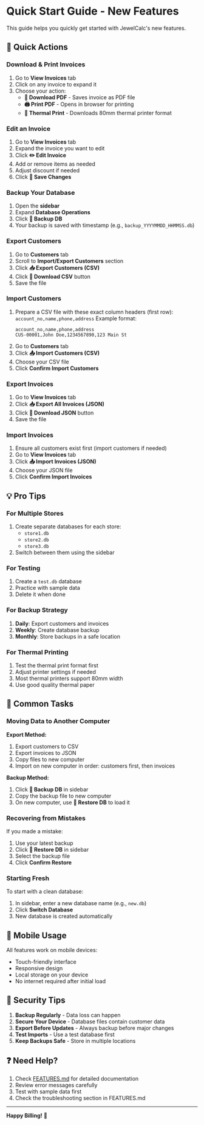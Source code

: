 # Quick Start Guide - New Features

This guide helps you quickly get started with JewelCalc's new features.

## 🚀 Quick Actions

### Download & Print Invoices

1. Go to **View Invoices** tab
2. Click on any invoice to expand it
3. Choose your action:
   - **📄 Download PDF** - Saves invoice as PDF file
   - **🖨️ Print PDF** - Opens in browser for printing
   - **🧾 Thermal Print** - Downloads 80mm thermal printer format

### Edit an Invoice

1. Go to **View Invoices** tab
2. Expand the invoice you want to edit
3. Click **✏️ Edit Invoice**
4. Add or remove items as needed
5. Adjust discount if needed
6. Click **💾 Save Changes**

### Backup Your Database

1. Open the **sidebar**
2. Expand **Database Operations**
3. Click **💾 Backup DB**
4. Your backup is saved with timestamp (e.g., `backup_YYYYMMDD_HHMMSS.db`)

### Export Customers

1. Go to **Customers** tab
2. Scroll to **Import/Export Customers** section
3. Click **📥 Export Customers (CSV)**
4. Click **💾 Download CSV** button
5. Save the file

### Import Customers

1. Prepare a CSV file with these exact column headers (first row): `account_no,name,phone,address`
   Example format:
   ```
   account_no,name,phone,address
   CUS-00001,John Doe,1234567890,123 Main St
   ```
2. Go to **Customers** tab
3. Click **📤 Import Customers (CSV)**
4. Choose your CSV file
5. Click **Confirm Import Customers**

### Export Invoices

1. Go to **View Invoices** tab
2. Click **📥 Export All Invoices (JSON)**
3. Click **💾 Download JSON** button
4. Save the file

### Import Invoices

1. Ensure all customers exist first (import customers if needed)
2. Go to **View Invoices** tab
3. Click **📤 Import Invoices (JSON)**
4. Choose your JSON file
5. Click **Confirm Import Invoices**

## 💡 Pro Tips

### For Multiple Stores
1. Create separate databases for each store:
   - `store1.db`
   - `store2.db`
   - `store3.db`
2. Switch between them using the sidebar

### For Testing
1. Create a `test.db` database
2. Practice with sample data
3. Delete it when done

### For Backup Strategy
1. **Daily**: Export customers and invoices
2. **Weekly**: Create database backup
3. **Monthly**: Store backups in a safe location

### For Thermal Printing
1. Test the thermal print format first
2. Adjust printer settings if needed
3. Most thermal printers support 80mm width
4. Use good quality thermal paper

## 🔧 Common Tasks

### Moving Data to Another Computer

**Export Method:**
1. Export customers to CSV
2. Export invoices to JSON
3. Copy files to new computer
4. Import on new computer in order: customers first, then invoices

**Backup Method:**
1. Click **💾 Backup DB** in sidebar
2. Copy the backup file to new computer
3. On new computer, use **📂 Restore DB** to load it

### Recovering from Mistakes

If you made a mistake:
1. Use your latest backup
2. Click **📂 Restore DB** in sidebar
3. Select the backup file
4. Click **Confirm Restore**

### Starting Fresh

To start with a clean database:
1. In sidebar, enter a new database name (e.g., `new.db`)
2. Click **Switch Database**
3. New database is created automatically

## 📱 Mobile Usage

All features work on mobile devices:
- Touch-friendly interface
- Responsive design
- Local storage on your device
- No internet required after initial load

## 🔐 Security Tips

1. **Backup Regularly** - Data loss can happen
2. **Secure Your Device** - Database files contain customer data
3. **Export Before Updates** - Always backup before major changes
4. **Test Imports** - Use a test database first
5. **Keep Backups Safe** - Store in multiple locations

## ❓ Need Help?

1. Check [FEATURES.md](FEATURES.md) for detailed documentation
2. Review error messages carefully
3. Test with sample data first
4. Check the troubleshooting section in FEATURES.md

---

**Happy Billing!** 💎
